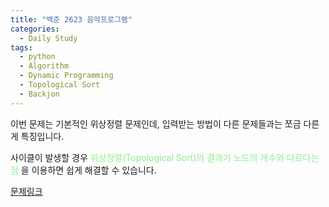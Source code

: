```yaml
---
title: "백준 2623 음악프로그램"
categories:
  - Daily Study
tags:
  - python
  - Algorithm
  - Dynamic Programming
  - Topological Sort
  - Backjon
---
```


이번 문제는 기본적인 위상정렬 문제인데, 입력받는 방법이 다른 문제들과는 쪼금 다른게 특징입니다.


사이클이 발생할 경우 <span style="color:lightgreen">위상정렬(Topological Sort)의 결과가 노드의 개수와 다르다는 점</span> 을 이용하면 쉽게 해결할 수 있습니다. 

[문제링크](https://www.acmicpc.net/problem/2623)


<script src="https://gist.github.com/voka/40310fee7d00fbdfc0d3138383b3c913.js"></script>